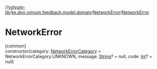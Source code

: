 //[volyum-lib](../../../index.md)/[ke.don.volyum.feedback.model.domain](../index.md)/[NetworkError](index.md)/[NetworkError](-network-error.md)

# NetworkError

[common]\
constructor(category: [NetworkErrorCategory](../-network-error-category/index.md) = NetworkErrorCategory.UNKNOWN, message: [String](https://kotlinlang.org/api/core/kotlin-stdlib/kotlin/-string/index.html)? = null, code: [Int](https://kotlinlang.org/api/core/kotlin-stdlib/kotlin/-int/index.html)? = null)